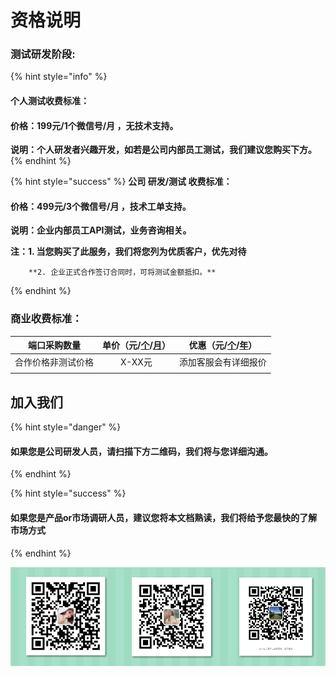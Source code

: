 # 资格说明

### 测试研发阶段:

{% hint style="info" %}
#### 个人测试收费标准：

#### 价格：199元/1个微信号/月 ，无技术支持。

**说明：个人研发者兴趣开发，如若是公司内部员工测试，我们建议您购买下方。**
{% endhint %}

{% hint style="success" %}
**公司 研发/测试 收费标准：**

#### 价格：499元/3个微信号/月 ，技术工单支持。

**说明：企业内部员工API测试，业务咨询相关。**

**注：1. 当您购买了此服务，我们将您列为优质客户，优先对待**

        **2. 企业正式合作签订合同时，可将测试金额抵扣。**
{% endhint %}

### 商业收费标准：

| 端口采购数量 | 单价（元/[个](www.baidu.com)/[**月**](www.baidu.com)） | 优惠（元/[个](www.baidu.com)/[年](www.baidu.com)） |
| :---: | :---: | :---: |
|  合作价格非测试价格 |  X-XX元 |  添加客服会有详细报价    |
|  |  |  |

## 加入我们   <a id="join-us"></a>

{% hint style="danger" %}
#### 如果您是公司研发人员，请扫描下方二维码，我们将与您详细沟通。
{% endhint %}

{% hint style="success" %}
#### 如果您是产品or市场调研人员，建议您将本文档熟读，我们将给予您最快的了解市场方式
{% endhint %}

![       &#x552E;&#x524D;&#x5BA2;&#x670D;-&#x53EF;&#x53EF;                                          &#x552E;&#x524D;&#x5BA2;&#x670D;-&#x5C0F;&#x8BFA;                                     &#x4EA7;&#x54C1;&#x8D1F;&#x8D23;-&#x674E;&#x7ECF;&#x7406;](.gitbook/assets/image%20%2840%29.png)

